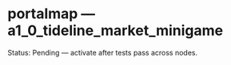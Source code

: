 # portalmap — a1_0_tideline_market_minigame

Status: Pending — activate after tests pass across nodes.
